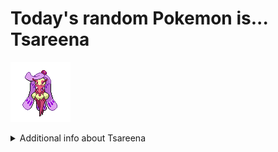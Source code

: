 # Today's random Pokemon is... Tsareena

![Tsareena shiny sprite](https://raw.githubusercontent.com/PokeAPI/sprites/master/sprites/pokemon/shiny/763.png)

<details>
<summary>Additional info about Tsareena</summary>

| srpite type | image |
|------|------|
| front_default | ![Tsareena front_default sprite](https://raw.githubusercontent.com/PokeAPI/sprites/master/sprites/pokemon/763.png) | </details>
